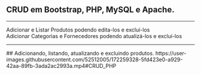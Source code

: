 ## CRUD em Bootstrap, PHP, MySQL e Apache.
<hr>
Adicionar e Listar Produtos podendo edita-los e excluí-los<br />
Adicionar Categorias e Fornecedores podendo atualizá-los e excluí-los
<hr>
## Adicionando, listando, atualizando e excluindo produtos.
https://user-images.githubusercontent.com/52512005/172259328-5fd423e0-a929-42aa-89fb-3ada2ac2993a.mp4#CRUD_PHP

